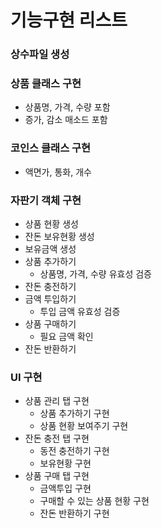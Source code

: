 기능구현 리스트
==========

### 상수파일 생성

### 상품 클래스 구현

- 상품명, 가격, 수량 포함
- 증가, 감소 매소드 포함

### 코인스 클래스 구현

- 액면가, 통화, 개수

### 자판기 객체 구현

- 상품 현황 생성
- 잔돈 보유현황 생성
- 보유금액 생성
- 상품 추가하기
  - 상품명, 가격, 수량 유효성 검증
- 잔돈 충전하기
- 금액 투입하기
  - 투입 금액 유효성 검증
- 상품 구매하기
  - 필요 금액 확인
- 잔돈 반환하기

### UI 구현

- 상품 관리 탭 구현
  - 상품 추가하기 구현
  - 상품 현황 보여주기 구현
- 잔돈 충전 탭 구현
  - 동전 충전하기 구현
  - 보유현황 구현
- 상품 구매 탭 구현
  - 금액투입 구현
  - 구매할 수 있는 상품 현황 구현
  - 잔돈 반환하기 구현

